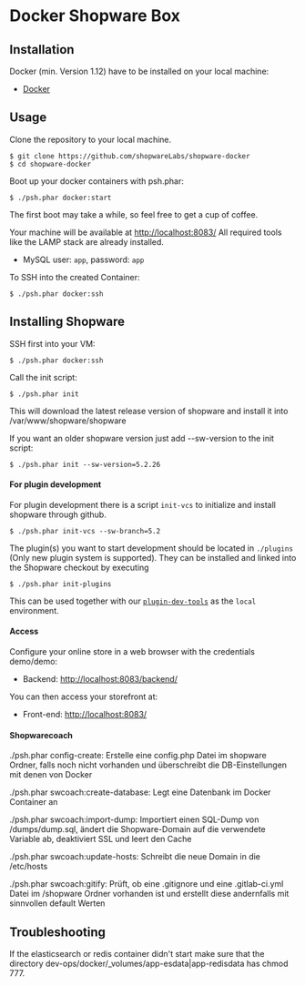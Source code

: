 Docker Shopware Box
====================

## Installation

Docker (min. Version 1.12) have to be installed on your local machine:

 - [Docker](https://docs.docker.com/engine/installation/linux/)

## Usage

Clone the repository to your local machine.

    $ git clone https://github.com/shopwareLabs/shopware-docker
    $ cd shopware-docker

Boot up your docker containers with psh.phar:

    $ ./psh.phar docker:start

The first boot may take a while, so feel free to get a cup of coffee.

Your machine will be available at [http://localhost:8083/](http://localhost:8083/)
All required tools like the LAMP stack are already installed.

- MySQL user: `app`, password: `app`

To SSH into the created Container:

    $ ./psh.phar docker:ssh

## Installing Shopware

SSH first into your VM:

    $ ./psh.phar docker:ssh
    
Call the init script:

    $ ./psh.phar init
    
This will download the latest release version of shopware and install it into /var/www/shopware/shopware

If you want an older shopware version just add --sw-version to the init script:

    $ ./psh.phar init --sw-version=5.2.26

#### For plugin development

For plugin development there is a script `init-vcs` to initialize and install shopware through github.  

    $ ./psh.phar init-vcs --sw-branch=5.2

The plugin(s) you want to start development should be located in `./plugins` (Only new plugin system is supported). They can be installed and linked into the Shopware checkout by executing

    $ ./psh.phar init-plugins
    

This can be used together with our [`plugin-dev-tools`](https://github.com/shopwareLabs/plugin-dev-tools) as the `local` environment.

#### Access

Configure your online store in a web browser with the credentials demo/demo:

- Backend: [http://localhost:8083/backend/](http://localhost:8083/backend/)

You can then access your storefront at:

- Front-end: [http://localhost:8083/](http://localhost:8083/)

#### Shopwarecoach

./psh.phar config-create: Erstelle eine config.php Datei im shopware Ordner, falls noch nicht vorhanden und überschreibt die DB-Einstellungen mit denen von Docker

./psh.phar swcoach:create-database: Legt eine Datenbank im Docker Container an

./psh.phar swcoach:import-dump: Importiert einen SQL-Dump von /dumps/dump.sql, ändert die Shopware-Domain auf die verwendete Variable ab, deaktiviert SSL und leert den Cache

./psh.phar swcoach:update-hosts: Schreibt die neue Domain in die /etc/hosts

./psh.phar swcoach:gitify: Prüft, ob eine .gitignore und eine .gitlab-ci.yml Datei im /shopware Ordner vorhanden ist und erstellt diese andernfalls mit sinnvollen default Werten

## Troubleshooting 

If the elasticsearch or redis container didn't start make sure that the directory dev-ops/docker/_volumes/app-esdata|app-redisdata has chmod 777.
